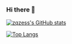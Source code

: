 ### Hi there 👋

<!--
**zqzess/zqzess** is a ✨ _special_ ✨ repository because its `README.md` (this file) appears on your GitHub profile.

Here are some ideas to get you started:

- 🔭 I’m currently working on ...
- 🌱 I’m currently learning ...
- 👯 I’m looking to collaborate on ...
- 🤔 I’m looking for help with ...
- 💬 Ask me about ...
- 📫 How to reach me: ...
- 😄 Pronouns: ...
- ⚡ Fun fact: ...
-->
[![zqzess's GitHub stats](https://github-readme-stats.vercel.app/api?username=zqzess&show_icons=true&count_private=true)](https://github.com/zqzess/rule_for_quantumultX)

[![Top Langs](https://github-readme-stats.vercel.app/api/top-langs/?username=zqzess&layout=compact)](https://github.com/zqzess/zqzess)

